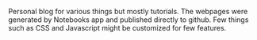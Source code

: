 Personal blog for various things but mostly tutorials. The webpages were generated by Notebooks app and published directly to github. Few things such as CSS and Javascript might be customized for few features. 

